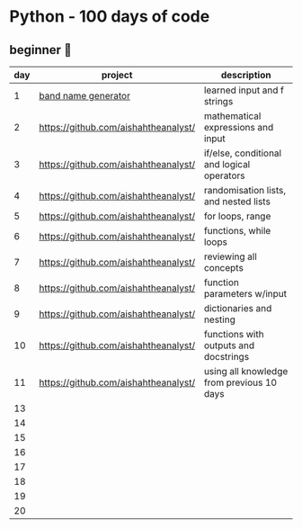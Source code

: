 # Python - 100 days of code

## beginner 🐣

| day | project | description |
| --- | --- | --- |
| 1 | [band name generator](https://github.com/aishahtheanalyst/100-days-of-code-/blob/main/bandnamegenerator/band_name_generator.py) | learned input and f strings |
| 2 | https://github.com/aishahtheanalyst/ | mathematical expressions and input |
| 3 | https://github.com/aishahtheanalyst/ | if/else, conditional and logical operators |
| 4 | https://github.com/aishahtheanalyst/ | randomisation lists, and nested lists |
| 5 | https://github.com/aishahtheanalyst/ | for loops, range |
| 6 | https://github.com/aishahtheanalyst/| functions, while loops |
| 7 | https://github.com/aishahtheanalyst/ | reviewing all concepts |
| 8 | https://github.com/aishahtheanalyst/| function parameters w/input |
| 9 | https://github.com/aishahtheanalyst/ | dictionaries and nesting |
| 10 | https://github.com/aishahtheanalyst/| functions with outputs and docstrings |
| 11 | https://github.com/aishahtheanalyst/ | using all knowledge from previous 10 days |
| 13 |  |  |
| 14 |  |  |
| 15 |  |  |
| 16 |  |  |
| 17 |  |  |
| 18 |  |  |
| 19 |  |  |
| 20 |  |  |

